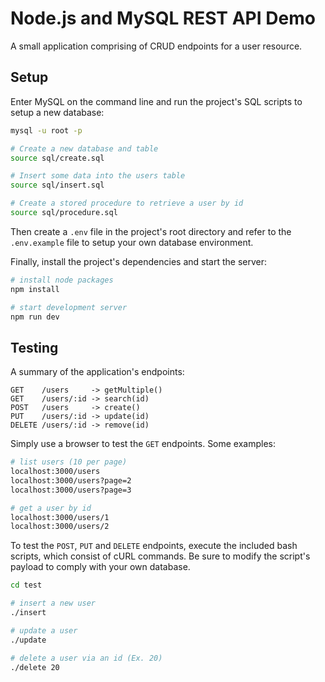 # Node.js and MySQL REST API Demo

A small application comprising of CRUD endpoints for a 
user resource. 

## Setup

Enter MySQL on the command line and run the project's 
SQL scripts to setup a new database:

```bash
mysql -u root -p

# Create a new database and table
source sql/create.sql

# Insert some data into the users table
source sql/insert.sql

# Create a stored procedure to retrieve a user by id
source sql/procedure.sql
```

Then create a `.env` file in the project's root directory and 
refer to the `.env.example` file to setup your own database 
environment.

Finally, install the project's dependencies and start the server:

```bash
# install node packages
npm install

# start development server
npm run dev
```

## Testing 

A summary of the application's endpoints:

```
GET    /users     -> getMultiple()
GET    /users/:id -> search(id)
POST   /users     -> create()
PUT    /users/:id -> update(id)
DELETE /users/:id -> remove(id)
```

Simply use a browser to test the `GET` endpoints.
Some examples:

```bash
# list users (10 per page)
localhost:3000/users 
localhost:3000/users?page=2
localhost:3000/users?page=3

# get a user by id
localhost:3000/users/1
localhost:3000/users/2
```

To test the `POST`, `PUT` and `DELETE` endpoints, execute 
the included bash scripts, which consist of cURL commands.
Be sure to modify the script's payload to comply with 
your own database.

```bash
cd test

# insert a new user
./insert

# update a user
./update

# delete a user via an id (Ex. 20)
./delete 20
```
